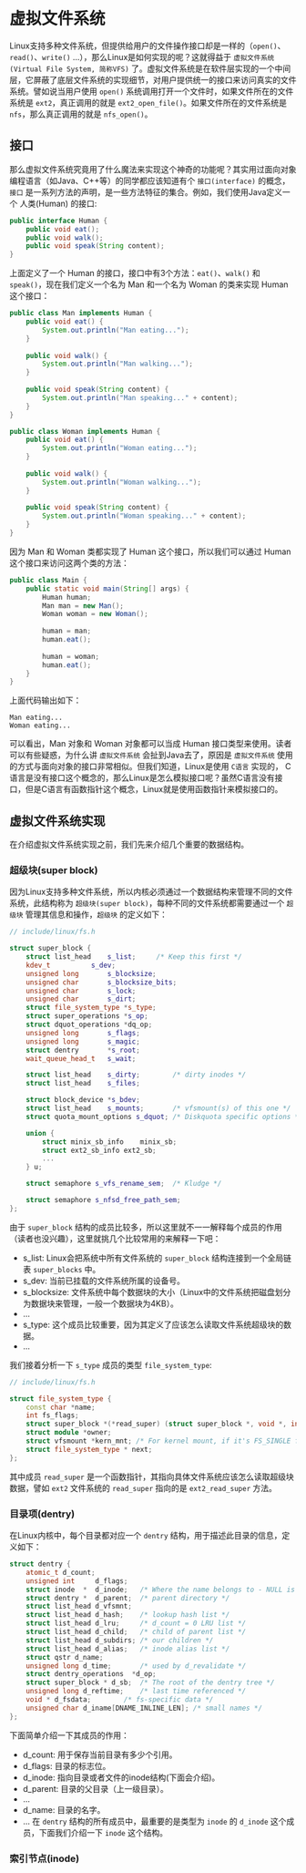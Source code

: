 # 虚拟文件系统
Linux支持多种文件系统，但提供给用户的文件操作接口却是一样的（`open()`、`read()`、`write()` ...），那么Linux是如何实现的呢？这就得益于 `虚拟文件系统(Virtual File System, 简称VFS)` 了。虚拟文件系统是在软件层实现的一个中间层，它屏蔽了底层文件系统的实现细节，对用户提供统一的接口来访问真实的文件系统。譬如说当用户使用 `open()` 系统调用打开一个文件时，如果文件所在的文件系统是 `ext2`，真正调用的就是 `ext2_open_file()`。如果文件所在的文件系统是 `nfs`，那么真正调用的就是 `nfs_open()`。

## 接口
那么虚拟文件系统究竟用了什么魔法来实现这个神奇的功能呢？其实用过面向对象编程语言（如Java、C++等）的同学都应该知道有个 `接口(interface)` 的概念，`接口` 是一系列方法的声明，是一些方法特征的集合。例如，我们使用Java定义一个 人类(Human) 的接口:
```java
public interface Human {
    public void eat();
    public void walk();
    public void speak(String content);
}
```
上面定义了一个 Human 的接口，接口中有3个方法：`eat()`、`walk()` 和 `speak()`，现在我们定义一个名为 Man 和一个名为 Woman 的类来实现 Human 这个接口：
```java
public class Man implements Human {
    public void eat() {
        System.out.println("Man eating...");
    }
    
    public void walk() {
        System.out.println("Man walking...");
    }
    
    public void speak(String content) {
        System.out.println("Man speaking..." + content);
    }
}

public class Woman implements Human {
    public void eat() {
        System.out.println("Woman eating...");
    }
    
    public void walk() {
        System.out.println("Woman walking...");
    }
    
    public void speak(String content) {
        System.out.println("Woman speaking..." + content);
    }
}
```
因为 Man 和 Woman 类都实现了 Human 这个接口，所以我们可以通过 Human 这个接口来访问这两个类的方法：
```java
public class Main {
    public static void main(String[] args) {
        Human human;
        Man man = new Man();
        Woman woman = new Woman();
        
        human = man;
        human.eat();
        
        human = woman;
        human.eat();
    }
}
```
上面代码输出如下：
```
Man eating...
Woman eating...
```
可以看出，Man 对象和 Woman 对象都可以当成 Human 接口类型来使用。读者可以有些疑惑，为什么讲 `虚拟文件系统` 会扯到Java去了，原因是 `虚拟文件系统` 使用的方式与面向对象的接口非常相似。但我们知道，Linux是使用 `C语言` 实现的， C语言是没有接口这个概念的，那么Linux是怎么模拟接口呢？虽然C语言没有接口，但是C语言有函数指针这个概念，Linux就是使用函数指针来模拟接口的。

## 虚拟文件系统实现
在介绍虚拟文件系统实现之前，我们先来介绍几个重要的数据结构。

### 超级块(super block)
因为Linux支持多种文件系统，所以内核必须通过一个数据结构来管理不同的文件系统，此结构称为 `超级块(super block)`，每种不同的文件系统都需要通过一个 `超级块` 管理其信息和操作，`超级块` 的定义如下：
```cpp
// include/linux/fs.h

struct super_block {
	struct list_head	s_list;		/* Keep this first */
	kdev_t			s_dev;
	unsigned long		s_blocksize;
	unsigned char		s_blocksize_bits;
	unsigned char		s_lock;
	unsigned char		s_dirt;
	struct file_system_type	*s_type;
	struct super_operations	*s_op;
	struct dquot_operations	*dq_op;
	unsigned long		s_flags;
	unsigned long		s_magic;
	struct dentry		*s_root;
	wait_queue_head_t	s_wait;

	struct list_head	s_dirty;	    /* dirty inodes */
	struct list_head	s_files;

	struct block_device	*s_bdev;
	struct list_head	s_mounts;	    /* vfsmount(s) of this one */
	struct quota_mount_options s_dquot;	/* Diskquota specific options */

	union {
		struct minix_sb_info	minix_sb;
		struct ext2_sb_info	ext2_sb;
		...
	} u;

	struct semaphore s_vfs_rename_sem;	/* Kludge */

	struct semaphore s_nfsd_free_path_sem;
};
```
由于 `super_block` 结构的成员比较多，所以这里就不一一解释每个成员的作用（读者也没兴趣），这里就挑几个比较常用的来解释一下吧：
* s_list: Linux会把系统中所有文件系统的 `super_block` 结构连接到一个全局链表 `super_blocks` 中。
* s_dev: 当前已挂载的文件系统所属的设备号。
* s_blocksize: 文件系统中每个数据块的大小（Linux中的文件系统把磁盘划分为数据块来管理，一般一个数据块为4KB）。
* ...
* s_type: 这个成员比较重要，因为其定义了应该怎么读取文件系统超级块的数据。
* ...

我们接着分析一下 `s_type` 成员的类型 `file_system_type`:
```cpp
// include/linux/fs.h

struct file_system_type {
	const char *name;
	int fs_flags;
	struct super_block *(*read_super) (struct super_block *, void *, int); // 读取文件系统超级块的方法
	struct module *owner;
	struct vfsmount *kern_mnt; /* For kernel mount, if it's FS_SINGLE fs */
	struct file_system_type * next;
};
```
其中成员 `read_super` 是一个函数指针，其指向具体文件系统应该怎么读取超级块数据，譬如 `ext2` 文件系统的 `read_super` 指向的是 `ext2_read_super` 方法。

### 目录项(dentry)
在Linux内核中，每个目录都对应一个 `dentry` 结构，用于描述此目录的信息，定义如下：
```cpp
struct dentry {
	atomic_t d_count;
	unsigned int     d_flags;
	struct inode  *  d_inode;	/* Where the name belongs to - NULL is negative */
	struct dentry *  d_parent;	/* parent directory */
	struct list_head d_vfsmnt;
	struct list_head d_hash;	/* lookup hash list */
	struct list_head d_lru;		/* d_count = 0 LRU list */
	struct list_head d_child;	/* child of parent list */
	struct list_head d_subdirs;	/* our children */
	struct list_head d_alias;	/* inode alias list */
	struct qstr d_name;
	unsigned long d_time;		/* used by d_revalidate */
	struct dentry_operations  *d_op;
	struct super_block * d_sb;	/* The root of the dentry tree */
	unsigned long d_reftime;	/* last time referenced */
	void * d_fsdata;		/* fs-specific data */
	unsigned char d_iname[DNAME_INLINE_LEN]; /* small names */
};
```
下面简单介绍一下其成员的作用：
* d_count: 用于保存当前目录有多少个引用。
* d_flags: 目录的标志位。
* d_inode: 指向目录或者文件的inode结构(下面会介绍)。
* d_parent: 目录的父目录（上一级目录）。
* ...
* d_name: 目录的名字。
* ...
在 `dentry` 结构的所有成员中，最重要的是类型为 `inode` 的 `d_inode` 这个成员，下面我们介绍一下 `inode` 这个结构。

### 索引节点(inode)

